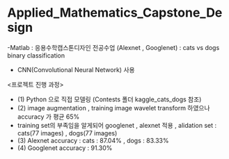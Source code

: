 # Applied_Mathematics_Capstone_Design


-Matlab : 응용수학캡스톤디자인 전공수업 (Alexnet , Googlenet) : cats vs dogs binary classification 
- CNN(Convolutional Neural Network) 사용

 <프로젝트 진행 과정>
 - (1) Python 으로 직접 모델링 (Contests 폴더 kaggle_cats_dogs 참조)
 - (2) image augmentation , training image wavelet transform 하였으나 accuracy 가 평균 65%
 - training set의 부족임을 알게되어 googlenet , alexnet 적용 , alidation set : cats(77 images) , dogs(77 images)
 - (3) Alexnet accuracy : cats : 87.04% , dogs : 83.33%
 - (4) Googlenet accuracy : 91.30%
